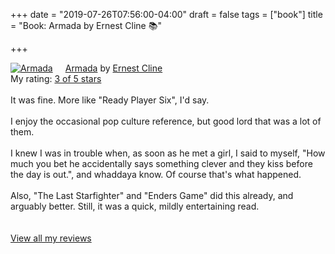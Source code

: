 +++
date = "2019-07-26T07:56:00-04:00"
draft = false
tags = ["book"]
title = "Book: Armada by Ernest Cline 📚"

+++

<a href="https://www.goodreads.com/book/show/16278318-armada" style="float: left; padding-right: 20px"><img border="0" alt="Armada" src="https://i.gr-assets.com/images/S/compressed.photo.goodreads.com/books/1377284428l/16278318._SX98_.jpg" /></a><a href="https://www.goodreads.com/book/show/16278318-armada">Armada</a> by <a href="https://www.goodreads.com/author/show/31712.Ernest_Cline">Ernest Cline</a><br/>
My rating: <a href="https://www.goodreads.com/review/show/2906266669">3 of 5 stars</a><br /><br />
It was fine. More like "Ready Player Six", I'd say.<br /><br />I enjoy the occasional pop culture reference, but good lord that was a lot of them.<br /><br />I knew I was in trouble when, as soon as he met a girl, I said to myself, "How much you bet he accidentally says something clever and they kiss before the day is out.", and whaddaya know. Of course that's what happened.<br /><br />Also, "The Last Starfighter" and "Enders Game" did this already, and arguably better. Still, it was a quick, mildly entertaining read.<br />
<br/><br/>
<a href="https://www.goodreads.com/review/list/1259384-jack-baty">View all my reviews</a>
